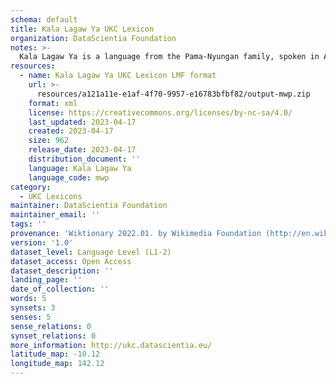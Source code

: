 ```yaml
---
schema: default
title: Kala Lagaw Ya UKC Lexicon
organization: DataScientia Foundation
notes: >-
  Kala Lagaw Ya is a language from the Pama-Nyungan family, spoken in Australia. The UKC Lexicon of Kala Lagaw Ya is represented as a lexico-semantic network. It consists of words, word senses, synsets, as well as sense-level and synset-level relationships.
resources:
  - name: Kala Lagaw Ya UKC Lexicon LMF format
    url: >-
      resources/a121a11e-e1af-4f70-9957-e16783bfbf82/output-mwp.zip
    format: xml
    license: https://creativecommons.org/licenses/by-nc-sa/4.0/
    last_updated: 2023-04-17
    created: 2023-04-17
    size: 962
    release_date: 2023-04-17
    distribution_document: ''
    language: Kala Lagaw Ya
    language_code: mwp
category:
  - UKC Lexicons
maintainer: DataScientia Foundation
maintainer_email: ''
tags: ''
provenance: 'Wiktionary 2022.01. by Wikimedia Foundation (http://en.wiktionary.org); Princeton WordNet 2.1 by Princeton University (https://wordnet.princeton.edu)'
version: '1.0'
dataset_level: Language Level (L1-2)
dataset_access: Open Access
dataset_description: ''
landing_page: ''
date_of_collection: ''
words: 5
synsets: 3
senses: 5
sense_relations: 0
synset_relations: 0
more_information: http://ukc.datascientia.eu/
latitude_map: -10.12
longitude_map: 142.12
---
```

